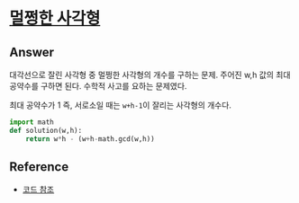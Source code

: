 # [멀쩡한 사각형](https://programmers.co.kr/learn/courses/30/lessons/62048)

## Answer
대각선으로 잘린 사각형 중 멀쩡한 사각형의 개수를 구하는 문제.
주어진 w,h 값의 최대 공약수를 구하면 된다.
수학적 사고를 요하는 문제였다.

최대 공약수가 1 즉, 서로소일 때는 `w+h-1`이 잘리는 사각형의 개수다.
```python
import math
def solution(w,h):
    return w*h - (w+h-math.gcd(w,h))
```

## Reference
- [코드 참조](https://leedakyeong.tistory.com/entry/%ED%94%84%EB%A1%9C%EA%B7%B8%EB%9E%98%EB%A8%B8%EC%8A%A4-%EB%A9%80%EC%A9%A1%ED%95%9C-%EC%82%AC%EA%B0%81%ED%98%95-in-python)